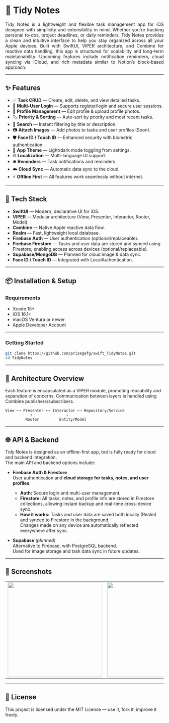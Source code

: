 # 📝 Tidy Notes
<p align="justify">
Tidy Notes is a lightweight and flexible task management app for iOS designed with simplicity and extensibility in mind. Whether you're tracking personal to-dos, project deadlines, or daily reminders, Tidy Notes provides a clean and intuitive interface to help you stay organized across all your Apple devices.
Built with SwiftUI, VIPER architecture, and Combine for reactive data handling, this app is structured for scalability and long-term maintainability. Upcoming features include notification reminders, cloud syncing via iCloud, and rich metadata similar to Notion’s block-based approach.
</p>

---

## ✨ Features

  - ✅ **Task CRUD** — Create, edit, delete, and view detailed tasks.
  - 🔐 **Multi-User Login** — Supports register/login and secure user sessions.
  - 👤 **Profile Management** — Edit profile & upload profile photos.
  - 🏷️ **Priority & Sorting** — Auto-sort by priority and most recent tasks.
  - 🔎 **Search** — Instant filtering by title or description.
  - 📷 **Attach Images** — Add photos to tasks and user profiles (Soon).
  - 🛡️ **Face ID / Touch ID** — Enhanced security with biometric authentication.
  - 🎨 **App Theme** — Light/dark mode toggling from settings.
  - 🌐 **Localization** — Multi-language UI support.
  - 🛎️ **Reminders** — Task notifications and reminders.
  - ☁️ **Cloud Sync** — Automatic data sync to the cloud.
  - ⚡ **Offline First** — All features work seamlessly without internet.

---

## 📱 Tech Stack

  - **SwiftUI** — Modern, declarative UI for iOS.
  - **VIPER** — Modular architecture (View, Presenter, Interactor, Router, Model).
  - **Combine** — Native Apple reactive data flow.
  - **Realm** — Fast, lightweight local database.
  - **Firebase Auth** — User authentication (optional/replaceable).
  - **Firebase Firestore** — Tasks and user data are stored and synced using Firestore, enabling access across devices (optional/replaceable).
  - **Supabase/MongoDB** — Planned for cloud image & data sync.
  - **Face ID / Touch ID** — Integrated with LocalAuthentication.

---

## 📦 Installation & Setup

### Requirements

  - Xcode 15+
  - iOS 16.1+
  - macOS Ventura or newer
  - Apple Developer Account

--- 

### Getting Started

```bash
git clone https://github.com/prizegafg/swift_TidyNotes.git
cd TidyNotes
```

---

## 🧠 Architecture Overview
  Each feature is encapsulated as a VIPER module, promoting reusability and separation of concerns. Communication between layers is handled using Combine publishers/subscribers.
    
    View ←→ Presenter ←→ Interactor ←→ Repository/Service
               ↑               ↓
             Router         Entity/Model

---

## 🌐 API & Backend

Tidy Notes is designed as an offline-first app, but is fully ready for cloud and backend integration.  
The main API and backend options include:

- **Firebase Auth & Firestore**  
  User authentication and **cloud storage for tasks, notes, and user profiles**.  
  - **Auth:** Secure login and multi-user management.
  - **Firestore:** All tasks, notes, and profile info are stored in Firestore collections, allowing instant backup and real-time cross-device sync.
  - **How it works:** Tasks and user data are saved both locally (Realm) and synced to Firestore in the background.  
    Changes made on any device are automatically reflected everywhere after sync.

- **Supabase** *(planned)*  
  Alternative to Firebase, with PostgreSQL backend.  
  Used for image storage and task data sync in future updates.

 
---

## 📸 Screenshots
<table>
  <tr>
    <td>
      <img src="https://github.com/user-attachments/assets/7b2c46ec-44d8-41f6-af90-b33056ad1e04" width="300"/>
    </td>
    <td>
      <img src="https://github.com/user-attachments/assets/c6cac9e6-f2fa-4a3a-8741-2295f242dd01" width="300"/>
    </td>
  </tr>
</table>

---

## 📄 License
This project is licensed under the MIT License — use it, fork it, improve it freely.

